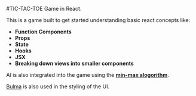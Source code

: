#TIC-TAC-TOE Game in React.

This is a game built to get started understanding basic react concepts like:

* **Function Components**
* **Props**
* **State**
* **Hooks**
* **JSX**
* **Breaking down views into smaller components**

AI is also integrated into the game using the [**min-max alogorithm**](https://en.wikipedia.org/wiki/Minimax).

[Bulma](https://bulma.io/) is also used in the styling of the UI.
